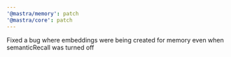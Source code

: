 ```yaml
---
'@mastra/memory': patch
'@mastra/core': patch
---
```


Fixed a bug where embeddings were being created for memory even when semanticRecall was turned off
